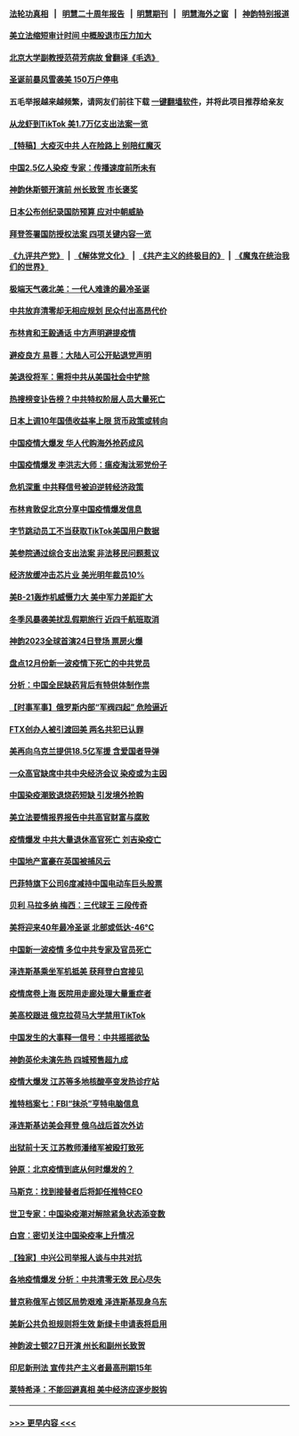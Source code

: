 #### [法轮功真相](https://github.com/gfw-breaker/truth/blob/master/README.md?t=0) &nbsp;&nbsp;|&nbsp;&nbsp; [明慧二十周年报告](https://github.com/gfw-breaker/mh-reports/blob/master/README.md?t=0) &nbsp;&nbsp;|&nbsp;&nbsp;[明慧期刊](https://github.com/gfw-breaker/mh-qikan) &nbsp;&nbsp;|&nbsp;&nbsp; [明慧海外之窗](https://github.com/gfw-breaker/mh-news/blob/master/README.md?t=0) &nbsp;&nbsp;|&nbsp;&nbsp; [神韵特别报道](https://github.com/gfw-breaker/mh-news/blob/master/shenyun.md?t=0)
#### [美立法缩短审计时间 中概股退市压力加大](../pages/nf4514/n13890825.md?t=12241243) 
#### [北京大学副教授范荷芳病故 曾翻译《毛选》](../pages/nf4514/n13890768.md?t=12241243) 
#### [圣诞前暴风雪袭美 150万户停电](../pages/nf4514/n13890783.md?t=12241243) 
#### 五毛举报越来越频繁，请网友们前往下载 [一键翻墙软件](https://github.com/gfw-breaker/ssr-accounts)，并将此项目推荐给亲友
#### [从龙虾到TikTok 美1.7万亿支出法案一览](../pages/nf4514/n13890735.md?t=12241243) 
#### [【特稿】大疫灭中共 人在险路上 别陪红魔灭](../pages/nf4514/n13890697.md?t=12241243) 
#### [中国2.5亿人染疫 专家：传播速度前所未有](../pages/nf4514/n13890708.md?t=12241243) 
#### [神韵休斯顿开演前 州长致贺 市长褒奖](../pages/nf4514/n13890642.md?t=12241243) 
#### [日本公布创纪录国防预算 应对中朝威胁](../pages/nf4514/n13890652.md?t=12241243) 
#### [拜登签署国防授权法案 四项关键内容一览](../pages/nf4514/n13890669.md?t=12241243) 
#### [《九评共产党》](https://github.com/begood0513/9ping.md/blob/master/README.md) &nbsp;|&nbsp; [《解体党文化》](../../../../jtdwh.md/blob/master/README.md)  &nbsp;|&nbsp; [《共产主义的终极目的》](../../../../gczydzjmd.md/blob/master/README.md) &nbsp;|&nbsp; [《魔鬼在统治我们的世界》](../../../../mgztzwmdsj.md/blob/master/README.md) 
#### [极端天气袭北美：一代人难逢的最冷圣诞](../pages/nf4514/n13890635.md?t=12241243) 
#### [中共放弃清零却无相应规划 民众付出高昂代价](../pages/nf4514/n13890278.md?t=12241243) 
#### [布林肯和王毅通话 中方声明避提疫情](../pages/nf4514/n13890572.md?t=12241243) 
#### [避疫良方 易蓉：大陆人可公开贴退党声明](../pages/nf4514/n13890040.md?t=12241243) 
#### [美退役将军：需将中共从美国社会中铲除](../pages/nf4514/n13890377.md?t=12241243) 
#### [热搜榜变讣告榜？中共特权阶层人员大量死亡](../pages/nf4514/n13890245.md?t=12241243) 
#### [日本上调10年国债收益率上限 货币政策或转向](../pages/nf4514/n13890214.md?t=12241243) 
#### [中国疫情大爆发 华人代购海外抢药成风](../pages/nf4514/n13890241.md?t=12241243) 
#### [中国疫情爆发 李洪志大师：瘟疫淘汰邪党份子](../pages/nf4514/n13889513.md?t=12241243) 
#### [危机深重 中共释信号被迫逆转经济政策](../pages/nf4514/n13890171.md?t=12241243) 
#### [布林肯敦促北京分享中国疫情爆发信息](../pages/nf4514/n13889975.md?t=12241243) 
#### [字节跳动员工不当获取TikTok美国用户数据](../pages/nf4514/n13890053.md?t=12241243) 
#### [美参院通过综合支出法案 非法移民问题惹议](../pages/nf4514/n13889977.md?t=12241243) 
#### [经济放缓冲击芯片业 美光明年裁员10%](../pages/nf4514/n13889938.md?t=12241243) 
#### [美B-21轰炸机威慑力大 美中军力差距扩大](../pages/nf4514/n13888690.md?t=12241243) 
#### [冬季风暴袭美扰乱假期旅行 近四千航班取消](../pages/nf4514/n13889923.md?t=12241243) 
#### [神韵2023全球首演24日登场 票房火爆](../pages/nf4514/n13889437.md?t=12241243) 
#### [盘点12月份新一波疫情下死亡的中共党员](../pages/nf4514/n13889538.md?t=12241243) 
#### [分析：中国全民缺药背后有特供体制作祟](../pages/nf4514/n13889709.md?t=12241243) 
#### [【时事军事】俄罗斯内部“军阀四起” 危险逼近](../pages/nf4514/n13889177.md?t=12241243) 
#### [FTX创办人被引渡回美 两名共犯已认罪](../pages/nf4514/n13889507.md?t=12241243) 
#### [美再向乌克兰提供18.5亿军援 含爱国者导弹](../pages/nf4514/n13889284.md?t=12241243) 
#### [一众高官缺席中共中央经济会议 染疫或为主因](../pages/nf4514/n13889370.md?t=12241243) 
#### [中国染疫潮致退烧药短缺 引发境外抢购](../pages/nf4514/n13889200.md?t=12241243) 
#### [美立法要情报界报告中共高官财富与腐败](../pages/nf4514/n13889226.md?t=12241243) 
#### [疫情爆发 中共大量退休高官死亡 刘吉染疫亡](../pages/nf4514/n13889203.md?t=12241243) 
#### [中国地产富豪在英国被捕风云](../pages/nf4514/n13889163.md?t=12241243) 
#### [巴菲特旗下公司6度减持中国电动车巨头股票](../pages/nf4514/n13889125.md?t=12241243) 
#### [贝利 马拉多纳 梅西：三代球王 三段传奇](../pages/nf4514/n13889249.md?t=12241243) 
#### [美将迎来40年最冷圣诞 北部或低达-46°C](../pages/nf4514/n13889182.md?t=12241243) 
#### [中国新一波疫情 多位中共专家及官员死亡](../pages/nf4514/n13888436.md?t=12241243) 
#### [泽连斯基乘坐军机抵美 获拜登白宫接见](../pages/nf4514/n13889215.md?t=12241243) 
#### [疫情席卷上海 医院用走廊处理大量重症者](../pages/nf4514/n13889152.md?t=12241243) 
#### [美高校跟进 俄克拉荷马大学禁用TikTok](../pages/nf4514/n13889148.md?t=12241243) 
#### [中国发生的大事释一信号：中共摇摇欲坠](../pages/nf4514/n13888494.md?t=12241243) 
#### [神韵英伦未演先热 四城预售超九成](../pages/nf4514/n13886906.md?t=12241243) 
#### [疫情大爆发 江苏等多地核酸亭变发热诊疗站](../pages/nf4514/n13888799.md?t=12241243) 
#### [推特档案七：FBI“抹杀”亨特电脑信息](../pages/nf4514/n13888824.md?t=12241243) 
#### [泽连斯基访美会拜登 俄乌战后首次外访](../pages/nf4514/n13888704.md?t=12241243) 
#### [出狱前十天 江苏教师潘绪军被殴打致死](../pages/nf4514/n13888230.md?t=12241243) 
#### [钟原：北京疫情到底从何时爆发的？](../pages/nf4514/n13888677.md?t=12241243) 
#### [马斯克：找到接替者后将卸任推特CEO](../pages/nf4514/n13888678.md?t=12241243) 
#### [世卫专家：中国染疫潮对解除紧急状态添变数](../pages/nf4514/n13888628.md?t=12241243) 
#### [白宫：密切关注中国染疫率上升情况](../pages/nf4514/n13888511.md?t=12241243) 
#### [【独家】中兴公司举报人谈与中共对抗](../pages/nf4514/n13888499.md?t=12241243) 
#### [各地疫情爆发 分析：中共清零无效 民心尽失](../pages/nf4514/n13888470.md?t=12241243) 
#### [普京称俄军占领区局势艰难 泽连斯基现身乌东](../pages/nf4514/n13888383.md?t=12241243) 
#### [美新公共负担规则将生效 新绿卡申请表将启用](../pages/nf4514/n13888044.md?t=12241243) 
#### [神韵波士顿27日开演 州长和副州长致贺](../pages/nf4514/n13886444.md?t=12241243) 
#### [印尼新刑法 宣传共产主义者最高刑期15年](../pages/nf4514/n13888120.md?t=12241243) 
#### [莱特希泽：不能回避真相 美中经济应逐步脱钩](../pages/nf4514/n13887856.md?t=12241243) 

----
#### [ >>> 更早内容 <<< ](../indexes/nf4514-earlier.md)
